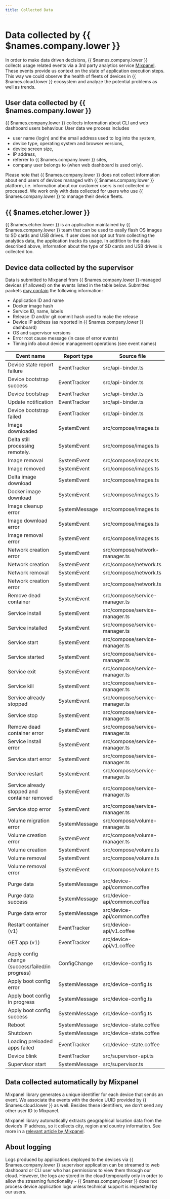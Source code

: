 ```yaml
---
title: Collected Data
---
```

# Data collected by {{ $names.company.lower }}

In order to make data driven decisions, {{ $names.company.lower }} collects usage related events via a 3rd party 
analytics service [Mixpanel][mixpanel]. These events provide us context on the state of application 
execution steps. This way we could observe the health of fleets of devices in {{ $names.cloud.lower }} ecosystem and 
analyze the potential problems as well as trends.

## User data collected by {{ $names.company.lower }}

{{ $names.company.lower }} collects information about CLI and web dashboard users behaviour. 
User data we process includes

* user name (login) and the email address used to log into the system,
* device type, operating system and browser versions,
* device screen size,
* IP address,
* referrer to {{ $names.company.lower }} sites,
* company user belongs to (when web dashboard is used only).

Please note that {{ $names.company.lower }} does not collect information about end users of devices managed with 
{{ $names.company.lower }} platform, i.e. information about our customer users is not collected or processed. 
We work only with data collected for users who use {{ $names.company.lower }} to manage their device fleets.

## {{ $names.etcher.lower }}

{{ $names.etcher.lower }} is an application maintained by {{ $names.company.lower }} team that can be used to easily 
flash OS images to SD cards and USB drives. If user does not opt out from collecting the analytics data, the application 
tracks its usage. In addition to the data described above, information about the type of SD cards and USB drives is 
collected too.

## Device data collected by the supervisor

Data is submitted to Mixpanel from {{ $names.company.lower }}-managed devices (if allowed) on the events listed in 
the table below. Submitted packets [may contain][supervisor-data-mask] the following information:

* Application ID and name
* Docker image hash
* Service ID, name, labels
* Release ID and/or git commit hash used to make the release
* Device IP address (as reported in {{ $names.company.lower }} dashboard)
* OS and supervisor versions
* Error root cause message (in case of error events)
* Timing info about device management operations (see event names)


| Event name | Report type | Source file |
| ---------- | ----------- | ----------- |
| Device state report failure | EventTracker | src/api-binder.ts |
| Device bootstrap success | EventTracker | src/api-binder.ts |
| Device bootstrap | EventTracker | src/api-binder.ts |
| Update notification | EventTracker | src/api-binder.ts |
| Device bootstrap failed | EventTracker | src/api-binder.ts |
| Image downloaded | SystemEvent | src/compose/images.ts |
| Delta still processing remotely. | SystemEvent | src/compose/images.ts |
| Image removal | SystemEvent | src/compose/images.ts |
| Image removed | SystemEvent | src/compose/images.ts |
| Delta image download | SystemEvent | src/compose/images.ts |
| Docker image download | SystemEvent | src/compose/images.ts |
| Image cleanup error | SystemMessage | src/compose/images.ts |
| Image download error | SystemEvent | src/compose/images.ts |
| Image removal error | SystemEvent | src/compose/images.ts |
| Network creation error | SystemEvent | src/compose/network-manager.ts |
| Network creation | SystemEvent | src/compose/network.ts |
| Network removal | SystemEvent | src/compose/network.ts |
| Network creation error | SystemEvent | src/compose/network.ts |
| Remove dead container | SystemEvent | src/compose/service-manager.ts |
| Service install | SystemEvent | src/compose/service-manager.ts |
| Service installed | SystemEvent | src/compose/service-manager.ts |
| Service start | SystemEvent | src/compose/service-manager.ts |
| Service started | SystemEvent | src/compose/service-manager.ts |
| Service exit | SystemEvent | src/compose/service-manager.ts |
| Service kill | SystemEvent | src/compose/service-manager.ts |
| Service already stopped | SystemEvent | src/compose/service-manager.ts |
| Service stop | SystemEvent | src/compose/service-manager.ts |
| Remove dead container error | SystemEvent | src/compose/service-manager.ts |
| Service install error | SystemEvent | src/compose/service-manager.ts |
| Service start error | SystemEvent | src/compose/service-manager.ts |
| Service restart | SystemEvent | src/compose/service-manager.ts |
| Service already stopped and container removed | SystemEvent | src/compose/service-manager.ts |
| Service stop error | SystemEvent | src/compose/service-manager.ts |
| Volume migration error | SystemMessage | src/compose/volume-manager.ts |
| Volume creation error | SystemEvent | src/compose/volume-manager.ts |
| Volume creation | SystemEvent | src/compose/volume.ts |
| Volume removal | SystemEvent | src/compose/volume.ts |
| Volume removal error | SystemEvent | src/compose/volume.ts |
| Purge data | SystemMessage | src/device-api/common.coffee |
| Purge data success | SystemMessage | src/device-api/common.coffee |
| Purge data error | SystemMessage | src/device-api/common.coffee |
| Restart container (v1) | EventTracker | src/device-api/v1.coffee |
| GET app (v1) | EventTracker | src/device-api/v1.coffee |
| Apply config change (success/failed/in progress) | ConfigChange | src/device-config.ts |
| Apply boot config error | SystemMessage | src/device-config.ts |
| Apply boot config in progress | SystemMessage | src/device-config.ts |
| Apply boot config success | SystemMessage | src/device-config.ts |
| Reboot | SystemMessage | src/device-state.coffee |
| Shutdown | SystemMessage | src/device-state.coffee |
| Loading preloaded apps failed | EventTracker | src/device-state.coffee |
| Device blink | EventTracker | src/supervisor-api.ts |
| Supervisor start | SystemMessage | src/supervisor.ts |


## Data collected automatically by Mixpanel 
Mixpanel library generates a unique identifier for each device that sends an event. 
We associate the events with the device UUID provided by {{ $names.cloud.lower }} as well. 
Besides these identifiers, we don’t send any other user ID to Mixpanel.

Mixpanel library automatically extracts geographical location data from the device’s IP address, 
so it collects city, region and country information. 
See more in a [relevant article by Mixpanel][mixpanel-auto-collection].

## About logging
Logs produced by applications deployed to the devices via {{ $names.company.lower }} supervisor application 
can be streamed to web dashboard or CLI user who has permissions to view them through our cloud. 
However, the logs are stored in the cloud temporarily only in order to allow the streaming 
functionality - {{ $names.company.lower }} does not process device application logs unless technical support is 
requested by our users.


[mixpanel]:https://mixpanel.com/
[mixpanel-auto-collection]:https://help.mixpanel.com/hc/en-us/articles/115004613766-Default-Properties-Collected-by-Mixpanel
[supervisor-data-mask]:https://github.com/balena-io/balena-supervisor/blob/v10.0.1/src/event-tracker.ts#L25
